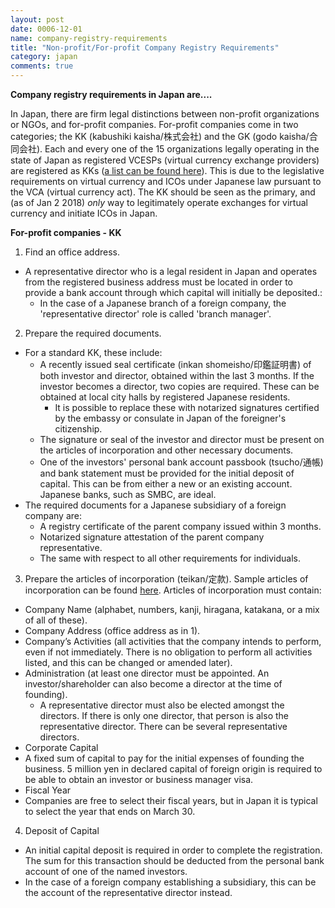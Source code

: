 ```yaml
---
layout: post
date: 0006-12-01
name: company-registry-requirements
title: "Non-profit/For-profit Company Registry Requirements"
category: japan
comments: true
---
```


**Company registry requirements in Japan are....**

In Japan, there are firm legal distinctions between non-profit organizations or NGOs, and for-profit companies. For-profit companies come in two categories; the KK (kabushiki kaisha/株式会社) and the GK (godo kaisha/合同会社). Each and every one of the 15 organizations legally operating in the state of Japan as registered VCESPs (virtual currency exchange providers) are registered as KKs ([a list can be found here](http://www.fsa.go.jp/menkyo/menkyoj/kasoutuka.pdf)). This is due to the legislative requirements on virtual currency and ICOs under Japanese law pursuant to the VCA (virtual currency act). The KK should be seen as the primary, and (as of Jan 2 2018) *only* way to legitimately operate exchanges for virtual currency and initiate ICOs in Japan.

**For-profit companies - KK**
 
1. Find an office address.
* A representative director who is a legal resident in Japan and operates from the registered business address must be located in order to provide a bank account through which capital will initially be deposited.:
   * In the case of a Japanese branch of a foreign company, the 'representative director' role is called 'branch manager'.
2. Prepare the required documents. 
* For a standard KK, these include:
   * A recently issued seal certificate (inkan shomeisho/印鑑証明書) of both investor and director, obtained within the last 3 months. If the investor becomes a director, two copies are required. These can be obtained at local city halls by registered Japanese residents.
     * It is possible to replace these with notarized signatures certified by the embassy or consulate in Japan of the foreigner's citizenship.
   * The signature or seal of the investor and director must be present on the articles of incorporation and other necessary documents.
   * One of the investors' personal bank account passbook (tsucho/通帳) and bank statement must be provided for the initial deposit of capital. This can be from either a new or an existing account. Japanese banks, such as SMBC, are ideal.
* The required documents for a Japanese subsidiary of a foreign company are:
   * A registry certificate of the parent company issued within 3 months. 
   * Notarized signature attestation of the parent company representative.
   * The same with respect to all other requirements for individuals.
3. Prepare the articles of incorporation (teikan/定款).
Sample articles of incorporation can be found [here](http://www.teikan-j.jp/kabushikisample.pdf).
Articles of incorporation must contain:
* Company Name (alphabet, numbers, kanji, hiragana, katakana, or a mix of all of these).
* Company Address (office address as in 1).
* Company’s Activities (all activities that the company intends to perform, even if not immediately. There is no obligation to perform all activities listed, and this can be changed or amended later).
* Administration (at least one director must be appointed. An investor/shareholder can also become a director at the time of founding).
   *	A representative director must also be elected amongst the directors. If there is only one director, that person is also the representative director. There can be several representative directors. 
*	Corporate Capital
   *	A fixed sum of capital to pay for the initial expenses of founding the business. 5 million yen in declared capital of foreign origin is required to be able to obtain an investor or business manager visa.
*	Fiscal Year
   *	Companies are free to select their fiscal years, but in Japan it is typical to select the year that ends on March 30. 
4. Deposit of Capital
* An initial capital deposit is required in order to complete the registration. The sum for this transaction should be deducted from the personal bank account of one of the named investors.
* In the case of a foreign company establishing a subsidiary, this can be the account of the representative director instead.



